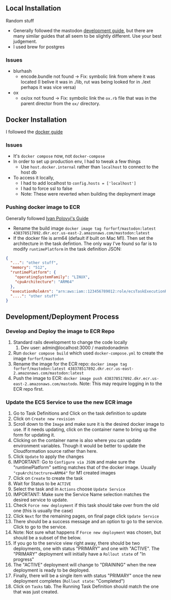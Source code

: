 
## Local Installation

Random stuff
* Generally followed the mastodon [development guide](https://github.com/spinda/mastodon-documentation/blob/d17b64e1300b162e422d0026c8b5474128471566/Running-Mastodon/Development-guide.md), but there are many similar guides that all seem to be slightly different. Use your best judgement.
* I used brew for postgres

### Issues
* blurhash
  * encode.bundle not found -> Fix: symbolic link from where it was located (I belive it was in ./lib, rut was being looked for in ./ext perhaps it was vice versa)
* ox
  * ox/ox not found -> Fix: symbolic link the `ox.rb` file that was in the parent director from the `ox/` directory. 

## Docker Installation

I followed the [docker guide](https://github.com/spinda/mastodon-documentation/blob/d17b64e1300b162e422d0026c8b5474128471566/Running-Mastodon/Docker-Guide.md)

### Issues
* It's `docker compose` now, not `docker-compose`
* In order to set up production env, I had to tweak a few things
  * Use `host.docker.internal` rather than `localhost` to connect to the host db
* To access it locally, 
  * I had to add localhost to `config.hosts = ['localhost']`
  * I had to force ssl to false
  * Note: These were reverted when building the deployment image

### Pushing docker image to ECR
Generally followed [Ivan Polovyi's Guide](https://aws.plainenglish.io/how-to-push-an-image-to-aws-ecr-b2be848c2ef)

* Rename the build image
`docker image tag forforf/mastodon:latest 438378517892.dkr.ecr.us-east-2.amazonaws.com/mastodon:latest`
* If the docker file is arm64 (default if built on Mac M1). Then set the architecture in the task defintion.
The only way I've found so far is to modify `runtimePlatform` in the task definition JSON:
```JSON
{
  "...": "other stuff",
  "memory": "512",
  "runtimePlatform": {
    "operatingSystemFamily": "LINUX",
    "cpuArchitecture": "ARM64"
  },
  "executionRoleArn": "arn:aws:iam::123456789012:role/ecsTaskExecutionRole",
  "....": "other stuff"
}
```

## Development/Deployment Process

### Develop and Deploy the image to ECR Repo
1. Standard rails development to change the code locally
   1. Dev user: admin@localhost:3000 / mastodonadmin
2. Run `docker compose build` which used `docker-compose.yml` to create the image `forforf/mastodon`
3. Rename the image for the ECR repo: `docker image tag forforf/mastodon:latest 438378517892.dkr.ecr.us-east-2.amazonaws.com/mastodon:latest`
4. Push the image to ECR: `docker image push 438378517892.dkr.ecr.us-east-2.amazonaws.com/mastodo`. Note: This may require logging in to the ECR repo first.

### Update the ECS Service to use the new ECR image
1. Go to Task Definitions and Click on the task definition to update
2. Click on `Create new revision`
3. Scroll down to the `Image` and make sure it is the desired docker image to use. If it needs updating, click on the container name to bring up the form for updating it.
3. Clicking on the container name is also where you can update environment variables. Though it would be better to update the Cloudformation source rather than here.
4. Click `Update` to apply the changes
5. IMPORTANT: Go to `Configure via JSON` and make sure the "runtimePlatform" setting matches that of the docker image. Usually `"cpuArchitectrure=ARM64"` for M1 created images
6. Click on `Create` to create the task 
7. Wait for Status to be `ACTIVE`
8. Select the task and in `Actions` choose `Update Service`
9. IMPORTANT: Make sure the Service Name selection matches the desired service to update.
9. Check `Force new deployment` if this task should take over from the old one (this is usually the case)
10. Click `Next` for the remaining pages, on final page click `Update Service`
11. There should be a success message and an option to go to the service. Click to go to the service.
12. Note: Not sure what happens if `Force new deployment` was chosen, but should be a subset of the below.
13. If you go to the service view right away, there should be two deployments, one with status "PRIMARY" and one with "ACTIVE". The "PRIMARY" deployment will initially have a `Rollout state` of "In progress"
14. The "ACTIVE" deployment will change to "DRAINING" when the new deployment is ready to be deployed.
15. Finally, there will be a single item with status "PRIMARY" once the new deployment completes (`Rollout state`: "Completed")
16. Click on `Tasks` tab. The Running Task Definition should match the one that was just created.


      
